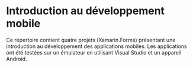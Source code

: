 # Introduction au développement mobile
  
Ce répertoire contient quatre projets (Xamarin.Forms) présentant une introduction au développement des applications mobiles. Les applications ont été testées sur un émulateur en utilisant Visual Studio et un appareil Android.